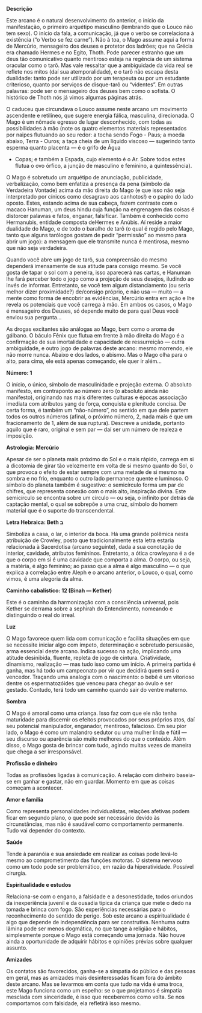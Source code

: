 **Descrição**

Este arcano é o natural desenvolvimento do anterior, o início da manifestação,
o primeiro arquétipo masculino (lembrando que o Louco não tem sexo). O início
da fala, a comunicação, já que o verbo se correlaciona à existência (“o Verbo
se fez carne”). Não à toa, o Mago assume aqui a forma de Mercúrio, mensageiro
dos deuses e protetor dos ladrões; que na Grécia era chamado Hermes e no
Egito, Thoth. Pode parecer estranho que um deus tão comunicativo quanto
mentiroso esteja na regência de um sistema oracular como o tarô. Mas vale
ressaltar que a ambiguidade da vida real se reflete nos mitos (daí sua
atemporalidade), e o tarô não escapa desta dualidade: tanto pode ser utilizado
por um terapeuta ou por um estudante criterioso, quanto por serviços de
disque-tarô ou “videntes”. Em outras palavras: pode ser o mensageiro dos
deuses bem como o sofista. O histórico de Thoth nós já vimos algumas páginas
atrás.

O caduceu que circundava o Louco assume neste arcano um movimento ascendente e
retilíneo, que sugere energia fálica, masculina, direcionada. O Mago é um
nômade egresso de lugar desconhecido, com todas as possibilidades à mão (note
os quatro elementos materiais representados por naipes flutuando ao seu redor:
a tocha sendo Fogo - Paus; a moeda abaixo, Terra - Ouros; a taça cheia de um
líquido viscoso — sugerindo tanto esperma quanto placenta — é o grifo de Água
- Copas; e também a Espada, cujo elemento é o Ar. Sobre todos estes flutua o
ovo órfico, a junção de masculino e feminino, a quintessência).

O Mago é sobretudo um arquétipo de anunciação, publicidade, verbalização, como
bem enfatiza a presença da pena (símbolo da Verdadeira Vontade) acima da mão
direita do Mago (e que isso não seja interpretado por cínicos como desagravo
aos canhotos!) e o papiro do lado oposto. Estes, estando acima de sua cabeça,
fazem contraste com o macaco Hanuman, um deus hindu cuja função na engrenagem
das coisas é distorcer palavras e fatos, enganar, falsificar. Também é
conhecido como Hermanubis, entidade composta deHermes e Anúbis. Aí reside a
maior dualidade do Mago, e de todo o baralho de tarô (o qual é regido pelo
Mago, tanto que alguns tarólogos gostam de pedir “permissão” ao mesmo para
abrir um jogo): a mensagem que ele transmite nunca é mentirosa, mesmo que não
seja verdadeira.

Quando você abre um jogo de tarô, sua compreensão do mesmo dependerá
imensamente de sua atitude para consigo mesmo. Se você gosta de tapar o sol
com a peneira, isso aparecerá nas cartas, e Hanuman lhe fará perceber todo o
jogo como a projeção de seus desejos, iludindo ao invés de informar.
Entretanto, se você tem algum distanciamento (ou seria melhor dizer
proximidade?) de/consigo próprio, e não usa — muito — a mente como forma de
encobrir as evidências, Mercúrio entra em ação e lhe revela os potenciais que
você carrega à mão. Em ambos os casos, o Mago é mensageiro dos Deuses, só
depende muito de para qual Deus você enviou sua pergunta...

As drogas excitantes são análogas ao Mago, bem como o aroma de gálbano. O
báculo Fênix que flutua em frente à mão direita do Mago é a confirmação de sua
imortalidade e capacidade de ressurreição — outra ambiguidade, e outro jogo de
palavras deste arcano: mesmo morrendo, ele não morre nunca. Abaixo e dos
lados, o abismo. Mas o Mago olha para o alto, para cima, ele está apenas
começando, ele quer ir além...

**Número: 1**

O início, o único, símbolo de masculinidade e projeção externa. O absoluto
manifesto, em contraponto ao número zero (o absoluto ainda não manifesto),
originando nas mais diferentes culturas e épocas associação imediata com
atributos yang de força, conquista e plenitude concisa. De certa forma, é
também um “não-número”, no sentido em que dele partem todos os outros números
(afinal, o próximo número, 2, nada mais é que um fracionamento de 1, além de
sua ruptura). Descreve a unidade, portanto aquilo que é raro, original e sem
par — daí ser um número de realeza e imposição.

**Astrologia: Mercúrio**

Apesar de ser o planeta mais próximo do Sol e o mais rápido, carrega em si a
dicotomia de girar tão velozmente em volta de si mesmo quanto do Sol, o que
provoca o efeito de estar sempre com uma metade de si mesmo na sombra e no
frio, enquanto o outro lado permanece quente e luminoso. O símbolo do planeta
também é sugestivo: o semicírculo forma um par de chifres, que representa
conexão com o mais alto, inspiração divina. Este semicírculo se encontra sobre
um círculo — ou seja, o infinito por detrás da captação mental, o qual se
sobrepõe a uma cruz, símbolo do homem material que é o suporte do
transcendental.

**Letra Hebraica: Beth ב**

Simboliza a casa, o lar, o interior da boca. Há uma grande polêmica nesta
atribuição de Crowley, posto que tradicionalmente esta letra estaria
relacionada à Sacerdotisa (arcano seguinte), dada a sua conotação de interior,
cavidade, atributos femininos. Entretanto, a ótica crowleyana é a de que o
corpo em si é uma cavidade que comporta a alma. O corpo, ou seja, a matéria, é
algo feminino; ao passo que a alma é algo masculino — o que explica a
correlação entre Aleph e o arcano anterior, o Louco, o qual, como vimos, é uma
alegoria da alma.

**Caminho cabalístico: 12 (Binah — Kether)**

Este é o caminho da harmonização com a consciência universal, pois Kether se
derrama sobre a sephirah do Entendimento, nomeando e distinguindo o real do
irreal.

**Luz**

O Mago favorece quem lida com comunicação e facilita situações em que se
necessite iniciar algo com ímpeto, determinação e sobretudo persuasão, arma
essencial deste arcano. Indica sucesso na ação, implicando uma atitude
desinibida, fluente, repleta de jogo de cintura. Criatividade, dinamismo,
realização — mas tudo isso como um início. A primeira partida é ganha, mas há
todo um campeonato por vir que decidirá quem será o vencedor. Traçando uma
analogia com o nascimento: o bebê é um vitorioso dentre os espermatozóides que
venceu para chegar ao óvulo e ser gestado. Contudo, terá todo um caminho
quando sair do ventre materno.

**Sombra**

O Mago é amoral como uma criança. Isso faz com que ele não tenha maturidade
para discernir os efeitos provocados por seus próprios atos, daí seu potencial
manipulador, enganador, mentiroso, falacioso. Em seu pior lado, o Mago é como
um malandro sedutor ou uma mulher linda e fútil — seu discurso ou aparência
são muito melhores do que o conteúdo. Além disso, o Mago gosta de brincar com
tudo, agindo muitas vezes de maneira que chega a ser irresponsável.

**Profissão e dinheiro**

Todas as profissões ligadas à comunicação. A relação com dinheiro baseia-se em
ganhar e gastar, não em guardar. Momento em que as coisas começam a acontecer.

**Amor e família**

Como representa personalidades individualistas, relações afetivas podem ficar
em segundo plano, o que pode ser necessário devido às circunstâncias, mas não
é saudável como comportamento permanente. Tudo vai depender do contexto.

**Saúde**

Tende à paranóia e sua ansiedade em realizar as coisas pode levá-lo mesmo ao
comprometimento das funções motoras. O sistema nervoso como um todo pode ser
problemático, em razão da hiperatividade. Possível cirurgia.

**Espiritualidade e estudos**

Relaciona-se com o engano, a falsidade e a desonestidade, todos oriundos da
inexperiência juvenil e da ousadia típica da criança que mete o dedo na tomada
e brinca com fogo. São experiências necessárias para o reconhecimento do
sentido de perigo. Sob este arcano a espiritualidade é algo que depende de
independência para ser construtiva. Nenhuma outra lâmina pode ser menos
dogmática, no que tange à religião e hábitos, simplesmente porque o Mago está
começando uma jornada. Não houve ainda a oportunidade de adquirir hábitos e
opiniões prévias sobre qualquer assunto.

**Amizades**

Os contatos são favorecidos, ganha-se a simpatia do público e das pessoas em
geral, mas as amizades mais desinteressadas ficam fora do âmbito deste arcano.
Mas se levarmos em conta que tudo na vida é uma troca, este Mago funciona como
um espelho: se o que projetamos é simpatia mesclada com sinceridade, é isso
que receberemos como volta. Se nos comportamos com falsidade, ela refletirá
isso mesmo.

